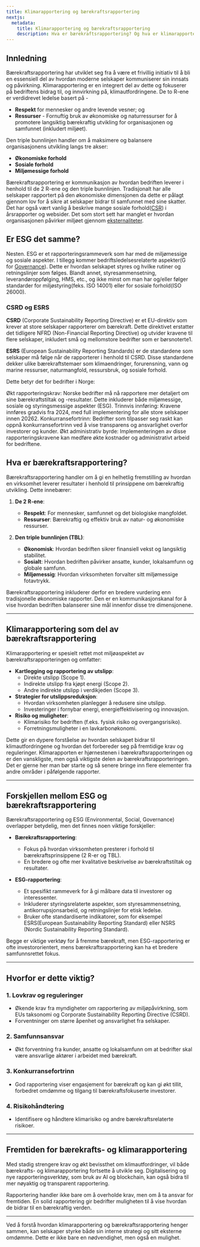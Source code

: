 ```yaml
---
title: Klimarapportering og bærekraftsrapportering
nextjs:
  metadata:
    title: Klimarapportering og bærekraftsrapportering
    description: Hva er bærekraftsrapportering? Og hva er klimarapportering?
---
```


## Innledning

Bærekraftsrapportering har utviklet seg fra å være et frivillig initiativ til å bli en essensiell del av hvordan moderne selskaper kommuniserer sin innsats og påvirkning. Klimarapportering er en integrert del av dette og fokuserer på bedriftens bidrag til, og innvirkning på, klimautfordringene.
De to R-ene er verdidrevet ledelse basert på -

- **Respekt** for mennesker og andre levende vesner; og
- **Ressurser** - Fornuftig bruk av økonomiske og naturressurser for å promotere langsiktig bærekraftig utvikling for organisasjonen og samfunnet (inkludert miljøet).

Den triple bunnlinjen handler om å maksimere og balansere organisasjonens utvikling langs tre akser:

- **Økonomiske forhold**
- **Sosiale forhold**
- **Miljømessige forhold**

Bærekraftsrapportering er kommunikasjon av hvordan bedriften leverer i henhold til de 2 R-ene og den triple bunnlinjen. Tradisjonalt har alle selskaper rapportert på den økonomiske dimensjonen da dette er pålagt gjennom lov for å sikre at selskaper bidrar til samfunnet med sine skatter. Det har også vært vanlig å beskrive mange sosiale forhold([CSR]("https://en.wikipedia.org/wiki/Corporate_social_responsibility")) i årsrapporter og websider. Det som stort sett har manglet er hvordan organisasjonen påvirker miljøet gjennom [eksternaliteter]("https://en.wikipedia.org/wiki/Externality").

## Er ESG det samme?

Nesten. ESG er et rapporteringsrammeverk som har med de miljømessige og sosiale aspekter. I tillegg kommer bedriftsledelsesrelaterte aspekter(G for [Governance]("https://en.wikipedia.org/wiki/Corporate_governance")). Dette er hvordan selskapet styres og hvilke rutiner og retningslinjer som følges. Blandt annet, styresammensetning, leverandøroppfølging, HMS, etc., og ikke minst om man har og/eller følger standarder for miljøstyring(feks. ISO 14001) eller for sosiale forhold(ISO 26000).

### CSRD og ESRS

**CSRD** (Corporate Sustainability Reporting Directive) er et EU-direktiv som krever at store selskaper rapporterer om bærekraft. Dette direktivet erstatter det tidligere NFRD (Non-Financial Reporting Directive) og utvider kravene til flere selskaper, inkludert små og mellomstore bedrifter som er børsnoterte1.

**ESRS** (European Sustainability Reporting Standards) er de standardene som selskaper må følge når de rapporterer i henhold til CSRD. Disse standardene dekker ulike bærekraftstemaer som klimaendringer, forurensning, vann og marine ressurser, naturmangfold, ressursbruk, og sosiale forhold.

Dette betyr det for bedrifter i Norge:

Økt rapporteringskrav: Norske bedrifter må nå rapportere mer detaljert om sine bærekraftstiltak og -resultater. Dette inkluderer både miljømessige, sosiale og styringsmessige aspekter (ESG).
Trinnvis innføring: Kravene innføres gradvis fra 2024, med full implementering for alle store selskaper innen 20262.
Konkurransefortrinn: Bedrifter som tilpasser seg raskt kan oppnå konkurransefortrinn ved å vise transparens og ansvarlighet overfor investorer og kunder.
Økt administrativ byrde: Implementeringen av disse rapporteringskravene kan medføre økte kostnader og administrativt arbeid for bedriftene.

## Hva er bærekraftsrapportering?

Bærekraftsrapportering handler om å gi en helhetlig fremstilling av hvordan en virksomhet leverer resultater i henhold til prinsippene om bærekraftig utvikling. Dette innebærer:

1. **De 2 R-ene**:

   - **Respekt**: For mennesker, samfunnet og det biologiske mangfoldet.
   - **Ressurser**: Bærekraftig og effektiv bruk av natur- og økonomiske ressurser.

2. **Den triple bunnlinjen (TBL)**:
   - **Økonomisk**: Hvordan bedriften sikrer finansiell vekst og langsiktig stabilitet.
   - **Sosialt**: Hvordan bedriften påvirker ansatte, kunder, lokalsamfunn og globale samfunn.
   - **Miljømessig**: Hvordan virksomheten forvalter sitt miljømessige fotavtrykk.

Bærekraftsrapportering inkluderer derfor en bredere vurdering enn tradisjonelle økonomiske rapporter. Den er en kommunikasjonskanal for å vise hvordan bedriften balanserer sine mål innenfor disse tre dimensjonene.

---

## Klimarapportering som del av bærekraftsrapportering

Klimarapportering er spesielt rettet mot miljøaspektet av bærekraftsrapporteringen og omfatter:

- **Kartlegging og rapportering av utslipp**:
  - Direkte utslipp (Scope 1).
  - Indirekte utslipp fra kjøpt energi (Scope 2).
  - Andre indirekte utslipp i verdikjeden (Scope 3).
- **Strategier for utslippsreduksjon**:
  - Hvordan virksomheten planlegger å redusere sine utslipp.
  - Investeringer i fornybar energi, energieffektivisering og innovasjon.
- **Risiko og muligheter**:
  - Klimarisiko for bedriften (f.eks. fysisk risiko og overgangsrisiko).
  - Forretningsmuligheter i en lavkarbonøkonomi.

Dette gir en dypere forståelse av hvordan selskapet bidrar til klimautfordringene og hvordan det forbereder seg på fremtidige krav og reguleringer. Klimarapporten er hjørnestenen i bærekraftsrapporteringen og er den vanskligste, men også viktigste delen av bærekraftsrapporteringen. Det er gjerne her man bør starte og så senere bringe inn flere elementer fra andre områder i påfølgende rapporter.

---

## Forskjellen mellom ESG og bærekraftsrapportering

Bærekraftsrapportering og ESG (Environmental, Social, Governance) overlapper betydelig, men det finnes noen viktige forskjeller:

- **Bærekraftsrapportering**:

  - Fokus på hvordan virksomheten presterer i forhold til bærekraftsprinsippene (2 R-er og TBL).
  - En bredere og ofte mer kvalitative beskrivelse av bærekraftstiltak og resultater.

- **ESG-rapportering**:
  - Et spesifikt rammeverk for å gi målbare data til investorer og interessenter.
  - Inkluderer styringsrelaterte aspekter, som styresammensetning, antikorrupsjonsarbeid, og retningslinjer for etisk ledelse.
  - Bruker ofte standardiserte indikatorer, som for eksempel ESRS(European Sustainability Reporting Standard) eller NSRS (Nordic Sustainability Reporting Standard).

Begge er viktige verktøy for å fremme bærekraft, men ESG-rapportering er ofte investororientert, mens bærekraftsrapportering kan ha et bredere samfunnsrettet fokus.

---

## Hvorfor er dette viktig?

### 1. **Lovkrav og reguleringer**

- Økende krav fra myndigheter om rapportering av miljøpåvirkning, som EUs taksonomi og Corporate Sustainability Reporting Directive (CSRD).
- Forventninger om større åpenhet og ansvarlighet fra selskaper.

### 2. **Samfunnsansvar**

- Økt forventning fra kunder, ansatte og lokalsamfunn om at bedrifter skal være ansvarlige aktører i arbeidet med bærekraft.

### 3. **Konkurransefortrinn**

- God rapportering viser engasjement for bærekraft og kan gi økt tillit, forbedret omdømme og tilgang til bærekraftsfokuserte investorer.

### 4. **Risikohåndtering**

- Identifisere og håndtere klimarisiko og andre bærekraftsrelaterte risikoer.

---

## Fremtiden for bærekrafts- og klimarapportering

Med stadig strengere krav og økt bevissthet om klimautfordringer, vil både bærekrafts- og klimarapportering fortsette å utvikle seg. Digitalisering og nye rapporteringsverktøy, som bruk av AI og blockchain, kan også bidra til mer nøyaktig og transparent rapportering.

Rapportering handler ikke bare om å overholde krav, men om å ta ansvar for fremtiden. En solid rapportering gir bedrifter muligheten til å vise hvordan de bidrar til en bærekraftig verden.

---

Ved å forstå hvordan klimarapportering og bærekraftsrapportering henger sammen, kan selskaper styrke både sin interne strategi og sitt eksterne omdømme. Dette er ikke bare en nødvendighet, men også en mulighet.
